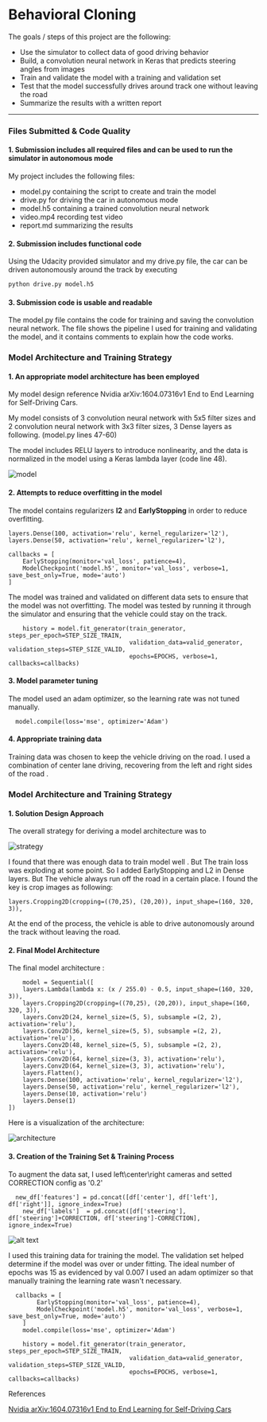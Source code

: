# **Behavioral Cloning** 

The goals / steps of this project are the following:
* Use the simulator to collect data of good driving behavior
* Build, a convolution neural network in Keras that predicts steering angles from images
* Train and validate the model with a training and validation set
* Test that the model successfully drives around track one without leaving the road
* Summarize the results with a written report

---
### Files Submitted & Code Quality

#### 1. Submission includes all required files and can be used to run the simulator in autonomous mode

My project includes the following files:
* model.py containing the script to create and train the model
* drive.py for driving the car in autonomous mode
* model.h5 containing a trained convolution neural network 
* video.mp4 recording test video 
* report.md summarizing the results

#### 2. Submission includes functional code
Using the Udacity provided simulator and my drive.py file, the car can be driven autonomously around the track by executing 
```sh
python drive.py model.h5
```

#### 3. Submission code is usable and readable

The model.py file contains the code for training and saving the convolution neural network. The file shows the pipeline I used for training and validating the model, and it contains comments to explain how the code works.

### Model Architecture and Training Strategy

#### 1. An appropriate model architecture has been employed

My model design reference Nvidia arXiv:1604.07316v1 End to End Learning for Self-Driving Cars. 

My model consists of 3 convolution neural network with 5x5 filter sizes and 2 convolution neural network with 3x3 filter sizes, 3 Dense layers as following. (model.py lines 47-60) 

The model includes RELU layers to introduce nonlinearity, and the data is normalized in the model using a Keras lambda layer (code line 48). 

![model](src/model.jpg)

#### 2. Attempts to reduce overfitting in the model

The model contains regularizers **l2**  and **EarlyStopping** in order to reduce overfitting. 
```
layers.Dense(100, activation='relu', kernel_regularizer='l2'),  
layers.Dense(50, activation='relu', kernel_regularizer='l2'),
```
```
callbacks = [
    EarlyStopping(monitor='val_loss', patience=4),
    ModelCheckpoint('model.h5', monitor='val_loss', verbose=1, save_best_only=True, mode='auto')
]
```


The model was trained and validated on different data sets to ensure that the model was not overfitting. The model was tested by running it through the simulator and ensuring that the vehicle could stay on the track.

```
    history = model.fit_generator(train_generator, steps_per_epoch=STEP_SIZE_TRAIN, 
                                  validation_data=valid_generator, validation_steps=STEP_SIZE_VALID,
                                  epochs=EPOCHS, verbose=1, callbacks=callbacks)
```

#### 3. Model parameter tuning

The model used an adam optimizer, so the learning rate was not tuned manually.
```
  model.compile(loss='mse', optimizer='Adam') 
```

#### 4. Appropriate training data

Training data was chosen to keep the vehicle driving on the road. I used a combination of center lane driving, recovering from the left and right sides of the road .


### Model Architecture and Training Strategy

#### 1. Solution Design Approach

The overall strategy for deriving a model architecture was to 

![strategy](./src/train_supervise_learning.png)

I found that there was enough data to train model well . But The train loss was exploding at some point. So I added EarlyStopping and L2 in Dense layers. But The vehicle always run off the road in a certain place. I found the key is crop images as following:
```
layers.Cropping2D(cropping=((70,25), (20,20)), input_shape=(160, 320, 3)),
```
At the end of the process, the vehicle is able to drive autonomously around the track without leaving the road.

#### 2. Final Model Architecture

The final model architecture :
```
    model = Sequential([
    layers.Lambda(lambda x: (x / 255.0) - 0.5, input_shape=(160, 320, 3)),
    layers.Cropping2D(cropping=((70,25), (20,20)), input_shape=(160, 320, 3)),
    layers.Conv2D(24, kernel_size=(5, 5), subsample =(2, 2), activation='relu'),
    layers.Conv2D(36, kernel_size=(5, 5), subsample =(2, 2), activation='relu'),
    layers.Conv2D(48, kernel_size=(5, 5), subsample =(2, 2), activation='relu'),   
    layers.Conv2D(64, kernel_size=(3, 3), activation='relu'),
    layers.Conv2D(64, kernel_size=(3, 3), activation='relu'),
    layers.Flatten(),
    layers.Dense(100, activation='relu', kernel_regularizer='l2'),  
    layers.Dense(50, activation='relu', kernel_regularizer='l2'),
    layers.Dense(10, activation='relu')
    layers.Dense(1)
])

```


Here is a visualization of the architecture:


![architecture](./src/architecture.png)

#### 3. Creation of the Training Set & Training Process


To augment the data sat, I used left\center\right cameras and setted CORRECTION config as '0.2'

```
  new_df['features'] = pd.concat([df['center'], df['left'], df['right']], ignore_index=True)
    new_df['labels']  = pd.concat([df['steering'], df['steering']+CORRECTION, df['steering']-CORRECTION], ignore_index=True)
```


![alt text](./src/camera.png)


I used this training data for training the model. The validation set helped determine if the model was over or under fitting. The ideal number of epochs was 15  as evidenced by val 0.007 I used an adam optimizer so that manually training the learning rate wasn't necessary.

```
  callbacks = [
        EarlyStopping(monitor='val_loss', patience=4),
        ModelCheckpoint('model.h5', monitor='val_loss', verbose=1, save_best_only=True, mode='auto')
    ]
    model.compile(loss='mse', optimizer='Adam') 
    
    history = model.fit_generator(train_generator, steps_per_epoch=STEP_SIZE_TRAIN, 
                                  validation_data=valid_generator, validation_steps=STEP_SIZE_VALID,
                                  epochs=EPOCHS, verbose=1, callbacks=callbacks)
```

References

[Nvidia arXiv:1604.07316v1 End to End Learning for Self-Driving Cars ](https://images.nvidia.com/content/tegra/automotive/images/2016/solutions/pdf/end-to-end-dl-using-px.pdf)